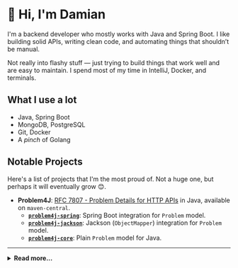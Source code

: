 # 👋 Hi, I'm Damian

I'm a backend developer who mostly works with Java and Spring Boot. I like building solid APIs, writing clean code, and
automating things that shouldn’t be manual.

Not really into flashy stuff — just trying to build things that work well and are easy to maintain. I spend most of my
time in IntelliJ, Docker, and terminals.

## What I use a lot

- Java, Spring Boot
- MongoDB, PostgreSQL
- Git, Docker
- A _pinch_ of Golang

## Notable Projects

Here's a list of projects that I'm the most proud of. Not a huge one, but perhaps it will eventually grow 😊.

- **Problem4J**: [RFC 7807 - Problem Details for HTTP APIs][rfc7807] in Java, available on `maven-central`.
    - [**`problem4j-spring`**][problem4j-spring]: Spring Boot integration for `Problem` model.
    - [**`problem4j-jackson`**][problem4j-jackson]: Jackson (`ObjectMapper`) integration for `Problem` model.
    - [**`problem4j-core`**][problem4j-core]: Plain `Problem` model for Java.

---

<details>
<summary><b>Read more...</b></summary>

---

Here (and on https://malczuuu.github.io/) are some projects that are not very presentable yet. Perhaps one day 😅.

## Libraries

- [**`jakarta-validation-extensions`**](https://github.com/malczuuu/jakarta-validation-extensions): A library that adds
  a few custom jakarta-style annotations and validators. Project was created as a way to learn about publishing to
  `maven-central` so I'm not certain about its future yet.
- [**`pytemple`**](https://github.com/malczuuu/pytemple): Python library for simple formatted text generation based on
  template.

## Docker Compose Prototypes

- [**`composes`**](https://github.com/malczuuu/composes)

## Gists

- [How to Add Unstaged Changes to an Older Commit](https://gist.github.com/malczuuu/25c0719ff685b3b803f8d234201a3f7f)

</details>

[problem4j-core]: https://github.com/malczuuu/problem4j-core

[problem4j-jackson]: https://github.com/malczuuu/problem4j-jackson

[problem4j-spring]: https://github.com/malczuuu/problem4j-spring

[rfc7807]: https://datatracker.ietf.org/doc/html/rfc7807
